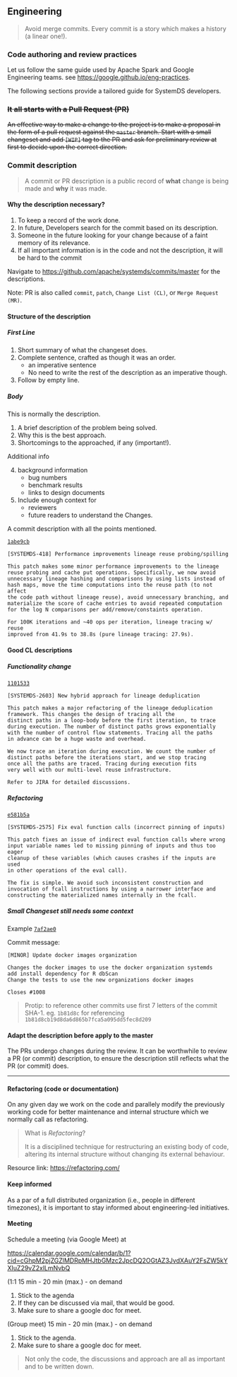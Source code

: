 ## Engineering

> Avoid merge commits. Every commit is a story which makes a history (a linear one!).

### Code authoring and review practices

Let us follow the same guide used by Apache Spark and Google Engineering teams.
see https://google.github.io/eng-practices.

The following sections provide a tailored guide for SystemDS developers.

### ~~It all starts with a Pull Request (PR)~~

~~An effective way to make a change to the project is to make a proposal in
the form of a pull request against the `master` branch. Start with a small changeset
and add `[WIP]` tag to the PR and ask for preliminary review at first to decide upon the
correct direction.~~



### Commit description

> A commit or PR description is a public record of **what** change is being made and **why**
> it was made.

#### Why the description necessary?

1. To keep a record of the work done.
2. In future, Developers search for the commit based on its description.
3. Someone in the future looking for your change because of a faint memory of its relevance.
4. If all important information is in the code and not the description, it will be hard to
the commit

Navigate to https://github.com/apache/systemds/commits/master for the descriptions.

Note: PR is also called `commit`, `patch`, `Change List (CL)`, or `Merge Request (MR)`.

#### Structure of the description

##### First Line

1. Short summary of what the changeset does.
2. Complete sentence, crafted as though it was an order.
    - an imperative sentence
    - No need to write the rest of the description as an imperative though.
3. Follow by  empty line.

##### Body

This is normally the description.

1. A brief description of the problem being solved.
2. Why this is the best approach.
3. Shortcomings to the approached, if any (important!).

Additional info

4. background information
   - bug numbers
   - benchmark results
   - links to design documents
5. Include enough context for
   - reviewers
   - future readers to understand the Changes.

A commit description with all the points mentioned.

[`1abe9cb`](https://github.com/apache/systemds/commit/1abe9cb79d8001992f1c79ba5e638e6b423a1382)

```
[SYSTEMDS-418] Performance improvements lineage reuse probing/spilling

This patch makes some minor performance improvements to the lineage
reuse probing and cache put operations. Specifically, we now avoid
unnecessary lineage hashing and comparisons by using lists instead of
hash maps, move the time computations into the reuse path (to not affect
the code path without lineage reuse), avoid unnecessary branching, and
materialize the score of cache entries to avoid repeated computation
for the log N comparisons per add/remove/constaints operation.

For 100K iterations and ~40 ops per iteration, lineage tracing w/ reuse
improved from 41.9s to 38.8s (pure lineage tracing: 27.9s).
```

#### Good CL descriptions

##### Functionality change

[`1101533`](https://github.com/apache/systemds/commit/1101533fd1b2be4e475a18052dbb4bc930bb05d9)

```
[SYSTEMDS-2603] New hybrid approach for lineage deduplication

This patch makes a major refactoring of the lineage deduplication
framework. This changes the design of tracing all the
distinct paths in a loop-body before the first iteration, to trace
during execution. The number of distinct paths grows exponentially
with the number of control flow statements. Tracing all the paths
in advance can be a huge waste and overhead.

We now trace an iteration during execution. We count the number of
distinct paths before the iterations start, and we stop tracing
once all the paths are traced. Tracing during execution fits
very well with our multi-level reuse infrastructure.

Refer to JIRA for detailed discussions.
```


##### Refactoring

[`e581b5a`](https://github.com/apache/systemds/commit/e581b5a6248b56a70e18ffe6ba699e8142a2d679)

```
[SYSTEMDS-2575] Fix eval function calls (incorrect pinning of inputs)

This patch fixes an issue of indirect eval function calls where wrong
input variable names led to missing pinning of inputs and thus too eager
cleanup of these variables (which causes crashes if the inputs are used
in other operations of the eval call).

The fix is simple. We avoid such inconsistent construction and
invocation of fcall instructions by using a narrower interface and
constructing the materialized names internally in the fcall.
```

##### Small Changeset still needs some context

Example [`7af2ae0`](https://github.com/apache/systemds/commit/7af2ae04f28ddcb36158719a25a7fa34b22d3266)

Commit message:
```
[MINOR] Update docker images organization

Changes the docker images to use the docker organization systemds
add install dependency for R dbScan
Change the tests to use the new organizations docker images

Closes #1008
```

> Protip: to reference other commits use first 7 letters of the commit SHA-1.
> eg. `1b81d8c` for referencing `1b81d8cb19d8da6d865b7fca5a095dd5fec8d209`

#### Adapt the description before apply to the master

The PRs undergo changes during the review. It can be worthwhile to
review a PR (or commit) description, to ensure the description still
reflects what the PR (or commit) does.

---
#### Refactoring (code or documentation)

On any given day we work on the code and parallely modify the previously working code
for better maintenance and internal structure which we normally call as refactoring.

> What is *Refactoring*?
>
> It is a disciplined technique for restructuring an existing body of code, altering its
> internal structure without changing its external behaviour.

Resource link: https://refactoring.com/

#### Keep informed

As a par of a full distributed organization (i.e., people in different timezones), it is
important to stay informed about engineering-led initiatives.


#### Meeting

Schedule a meeting (via Google Meet) at 

https://calendar.google.com/calendar/b/1?cid=cGhpM2pjZGZlMDRpMHJtbGMzc2JpcDQ2OGtAZ3JvdXAuY2FsZW5kYXIuZ29vZ2xlLmNvbQ

(1:1 15 min - 20 min (max.) - on demand

1. Stick to the agenda
2. If they can be discussed via mail, that would be good.
3. Make sure to share a google doc for meet.

(Group meet) 15 min - 20 min (max.) - on demand

1. Stick to the agenda.
2. Make sure to share a google doc for meet.

> Not only the code, the discussions and approach are all as important and to be written
> down.
